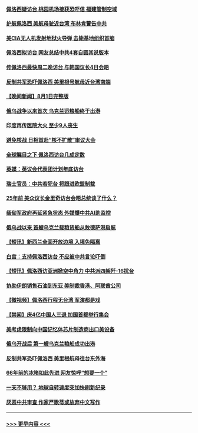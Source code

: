 #### [佩洛西疑访台 桃园机场接获恐吓信 福建管制空域](../pages/prog202/a103492563.md?t=08021351) 
#### [护航佩洛西 美航母驶近台湾 布林肯警告中共](../pages/prog202/a103492530.md?t=08021351) 
#### [美CIA无人机发射地狱火导弹 击毙基地组织首脑](../pages/prog202/a103492459.md?t=08021351) 
#### [佩洛西拟访台 网友总结中共4套自圆其说版本](../pages/prog202/a103492462.md?t=08021351) 
#### [传佩洛西最快周二晚访台 与韩国议长4日会晤](../pages/prog202/a103492390.md?t=08021351) 
#### [反制共军恐吓佩洛西 美里根号航母近台湾南端](../pages/prog202/a103492393.md?t=08021351) 
#### [【晚间新闻】8月1日完整版](../pages/prog202/a103492367.md?t=08021351) 
#### [俄乌战争以来首次 乌克兰运粮船终于出港](../pages/prog202/a103492279.md?t=08021351) 
#### [印度再传医院大火 至少9人丧生](../pages/prog202/a103492280.md?t=08021351) 
#### [避免核战 日相首赴“核不扩散”审议大会](../pages/prog202/a103492283.md?t=08021351) 
#### [全球瞩目之下 佩洛西访台几成定数](../pages/prog202/a103492268.md?t=08021351) 
#### [英媒：英议会代表团计划年底访台](../pages/prog202/a103492229.md?t=08021351) 
#### [瑞士官员：中共若犯台 将跟进欧盟制裁](../pages/prog202/a103492190.md?t=08021351) 
#### [25年前 美众议长金里奇访台会晤总统谈了什么？](../pages/prog202/a103492060.md?t=08021351) 
#### [缅甸军政府再延紧急状态 外媒爆中共AI助监控](../pages/prog202/a103492074.md?t=08021351) 
#### [俄乌战以来 首艘乌克兰载粮货船从敖德萨港启航](../pages/prog202/a103492072.md?t=08021351) 
#### [【短讯】新西兰全面开放边境 入境免隔离](../pages/prog202/a103492076.md?t=08021351) 
#### [白宫：支持佩洛西访台 不应被中共言论吓倒](../pages/prog202/a103492039.md?t=08021351) 
#### [【短讯】佩洛西访亚洲掀空中角力 中共派四架歼-16扰台](../pages/prog202/a103492061.md?t=08021351) 
#### [协助伊朗销售石油到东亚 美制裁香港、阿联酋公司](../pages/prog202/a103491955.md?t=08021351) 
#### [【微视频】佩洛西行程无台湾 军演都是戏](../pages/prog202/a103491995.md?t=08021351) 
#### [【禁闻】庆4亿中国人三退 加国首都举行集会](../pages/prog202/a103491992.md?t=08021351) 
#### [美考虑限制向中国记忆体芯片制造商出口美设备](../pages/prog202/a103491920.md?t=08021351) 
#### [俄乌开战后 第一艘乌克兰粮船成功出港](../pages/prog202/a103491917.md?t=08021351) 
#### [反制共军恐吓佩洛西 美里根航母往台东外海](../pages/prog202/a103491833.md?t=08021351) 
#### [66年前的冰箱如此先进 网友惊呼“想要一个”](../pages/prog202/a103491865.md?t=08021351) 
#### [一天不够用？ 地球自转速度突加快刷新纪录](../pages/prog202/a103491862.md?t=08021351) 
#### [厌恶中共审查 作家严歌苓或放弃中文写作](../pages/prog202/a103491859.md?t=08021351) 

----
#### [ >>> 更早内容 <<< ](../indexes/prog202-earlier.md)
